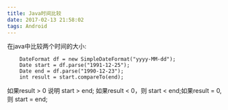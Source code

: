 ```yaml
---
title: Java时间比较
date: 2017-02-13 21:58:02
tags: Android
---
```


在java中比较两个时间的大小: 

	
		DateFormat df = new SimpleDateFormat("yyyy-MM-dd");
        Date start = df.parse("1991-12-25");
        Date end = df.parse("1990-12-23");
        int result = start.compareTo(end);
        

如果result > 0 说明 start > end; 如果result < 0，则 start < end;如果result = 0,则 start = end;    